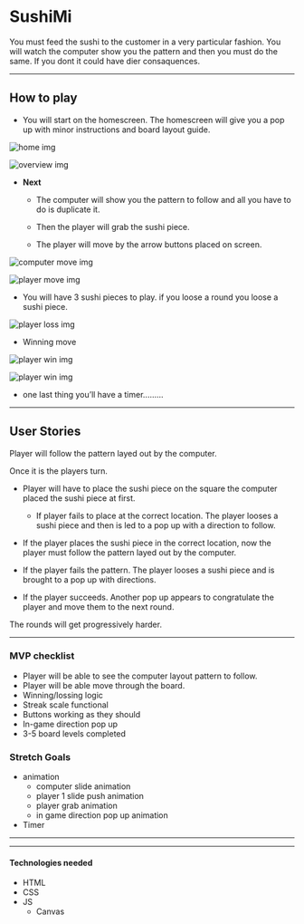 # **SushiMi**

You must feed the sushi to the customer in a very particular fashion.
You will watch the computer show you the pattern and then you must do the same. If you dont it could have dier consaquences.

---

## How to play

- You will start on the homescreen. The homescreen will give you a pop up with minor instructions and board layout guide.

![home img](assets/home.jpg)

![overview img](assets/overviewscreenshot.jpg)

- **Next**

  - The computer will show you the
    pattern to follow and all you have to
    do is duplicate it.

  - Then the player will grab the sushi piece.

  - The player will move by the arrow buttons placed on screen.

![computer move img](assets/computer.jpg)

![player move img](assets/playerstart.jpg)

- You will have 3 sushi pieces to play.
  if you loose a round you loose a
  sushi piece.

![player loss img](assets/playerloss.jpg)

- Winning move

![player win img](assets/playerwin.jpg)

![player win img](assets/winningmove.jpg)

- one last thing you’ll have a timer.........

---

## **User Stories**

Player will follow the pattern layed out by the computer.

Once it is the players turn.

- Player will have to place the sushi piece on the square the computer placed the sushi piece at first.

  - If player fails to place at the correct location. The player looses a sushi piece and then is led to a pop up with a direction to follow.

- If the player places the sushi piece in the correct location, now the player must follow the pattern layed out by the computer.

- If the player fails the pattern. The player looses a sushi piece and is brought to a pop up with directions.

- If the player succeeds. Another pop up appears to congratulate the player and move them to the next round.

The rounds will get progressively harder.

---

### **MVP** checklist

- Player will be able to see the computer layout pattern to follow.
- Player will be able move through the board.
- Winning/lossing logic
- Streak scale functional
- Buttons working as they should
- In-game direction pop up
- 3-5 board levels completed

### Stretch Goals

- animation
  - computer slide animation
  - player 1 slide push animation
  - player grab animation
  - in game direction pop up animation
- Timer

---

---

#### Technologies needed

- HTML
- CSS
- JS
  - Canvas
